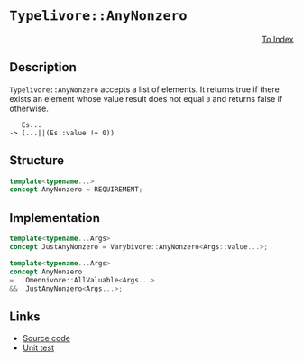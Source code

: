 <!-- Copyright 2024 Feng Mofan
SPDX-License-Identifier: Apache-2.0 -->

# `Typelivore::AnyNonzero`

<p style='text-align: right;'><a href="../../concepts.md#typelivore-any-nonzero">To Index</a></p>

## Description

`Typelivore::AnyNonzero` accepts a list of elements.
It returns true if there exists an element whose value result does not equal `0` and returns false if otherwise.

<pre><code>   Es...
-> (...||(Es::value != 0))</code></pre>

## Structure

```C++
template<typename...>
concept AnyNonzero = REQUIREMENT;
```

## Implementation

```C++
template<typename...Args>
concept JustAnyNonzero = Varybivore::AnyNonzero<Args::value...>;

template<typename...Args>
concept AnyNonzero
=   Omennivore::AllValuable<Args...>
&&  JustAnyNonzero<Args...>;
```

## Links

- [Source code](../../../../conceptrodon/descend/typelivore/concepts/any_nonzero.hpp)
- [Unit test](../../../../tests/unit/concepts/typelivore/any_nonzero.test.hpp)
